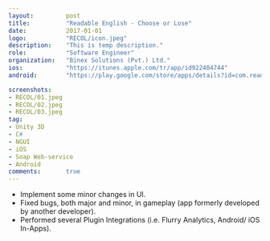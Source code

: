 ```yaml
---
layout:			post
title:			"Readable English - Choose or Lose"
date:			2017-01-01
logo:			"RECOL/icon.jpeg"
description:	"This is temp description."
role:			"Software Engineer"
organization:	"Binex Solutions (Pvt.) Ltd."
ios:			"https://itunes.apple.com/tr/app/id922404744"
android:		"https://play.google.com/store/apps/details?id=com.readablenglish.ChooseOrLose"

screenshots:
- RECOL/01.jpeg
- RECOL/02.jpeg
- RECOL/03.jpeg
tag:
- Unity 3D
- C#
- NGUI
- iOS
- Soap Web-service
- Android
comments:		true
---
```


* Implement some minor changes in UI.
* Fixed bugs, both major and minor, in gameplay (app formerly developed by another developer).
* Performed several Plugin Integrations (i.e. Flurry Analytics, Android/ iOS In-Apps).
